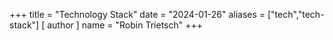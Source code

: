 +++
title = "Technology Stack"
date = "2024-01-26"
aliases = ["tech","tech-stack"]
[ author ]
  name = "Robin Trietsch"
+++

[//]: # (TODO add tech stack)
